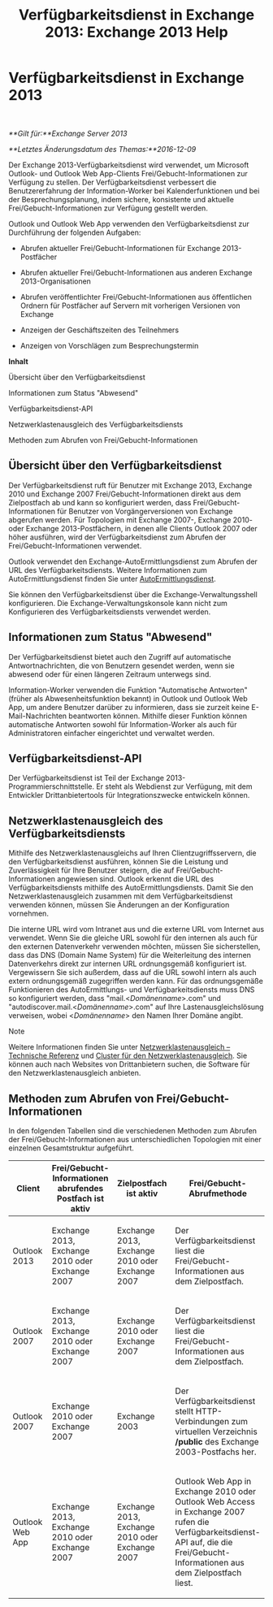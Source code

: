 ﻿---
title: 'Verfügbarkeitsdienst in Exchange 2013: Exchange 2013 Help'
TOCTitle: Verfügbarkeitsdienst in Exchange 2013
ms:assetid: 9722dea2-2bf8-437c-85c0-3ab65b8a07b9
ms:mtpsurl: https://technet.microsoft.com/de-de/library/Bb232134(v=EXCHG.150)
ms:contentKeyID: 52062899
ms.date: 04/24/2018
mtps_version: v=EXCHG.150
ms.translationtype: HT
---

# Verfügbarkeitsdienst in Exchange 2013

 

_**Gilt für:**Exchange Server 2013_

_**Letztes Änderungsdatum des Themas:**2016-12-09_

Der Exchange 2013-Verfügbarkeitsdienst wird verwendet, um Microsoft Outlook- und Outlook Web App-Clients Frei/Gebucht-Informationen zur Verfügung zu stellen. Der Verfügbarkeitsdienst verbessert die Benutzererfahrung der Information-Worker bei Kalenderfunktionen und bei der Besprechungsplanung, indem sichere, konsistente und aktuelle Frei/Gebucht-Informationen zur Verfügung gestellt werden.

Outlook und Outlook Web App verwenden den Verfügbarkeitsdienst zur Durchführung der folgenden Aufgaben:

  - Abrufen aktueller Frei/Gebucht-Informationen für Exchange 2013-Postfächer

  - Abrufen aktueller Frei/Gebucht-Informationen aus anderen Exchange 2013-Organisationen

  - Abrufen veröffentlichter Frei/Gebucht-Informationen aus öffentlichen Ordnern für Postfächer auf Servern mit vorherigen Versionen von Exchange

  - Anzeigen der Geschäftszeiten des Teilnehmers

  - Anzeigen von Vorschlägen zum Besprechungstermin

**Inhalt**

Übersicht über den Verfügbarkeitsdienst

Informationen zum Status "Abwesend"

Verfügbarkeitsdienst-API

Netzwerklastenausgleich des Verfügbarkeitsdiensts

Methoden zum Abrufen von Frei/Gebucht-Informationen

## Übersicht über den Verfügbarkeitsdienst

Der Verfügbarkeitsdienst ruft für Benutzer mit Exchange 2013, Exchange 2010 und Exchange 2007 Frei/Gebucht-Informationen direkt aus dem Zielpostfach ab und kann so konfiguriert werden, dass Frei/Gebucht-Informationen für Benutzer von Vorgängerversionen von Exchange abgerufen werden. Für Topologien mit Exchange 2007-, Exchange 2010- oder Exchange 2013-Postfächern, in denen alle Clients Outlook 2007 oder höher ausführen, wird der Verfügbarkeitsdienst zum Abrufen der Frei/Gebucht-Informationen verwendet.

Outlook verwendet den Exchange-AutoErmittlungsdienst zum Abrufen der URL des Verfügbarkeitsdiensts. Weitere Informationen zum AutoErmittlungsdienst finden Sie unter [AutoErmittlungsdienst](autodiscover-service-for-exchange-2013.md).

Sie können den Verfügbarkeitsdienst über die Exchange-Verwaltungsshell konfigurieren. Die Exchange-Verwaltungskonsole kann nicht zum Konfigurieren des Verfügbarkeitsdiensts verwendet werden.

## Informationen zum Status "Abwesend"

Der Verfügbarkeitsdienst bietet auch den Zugriff auf automatische Antwortnachrichten, die von Benutzern gesendet werden, wenn sie abwesend oder für einen längeren Zeitraum unterwegs sind.

Information-Worker verwenden die Funktion "Automatische Antworten" (früher als Abwesenheitsfunktion bekannt) in Outlook und Outlook Web App, um andere Benutzer darüber zu informieren, dass sie zurzeit keine E-Mail-Nachrichten beantworten können. Mithilfe dieser Funktion können automatische Antworten sowohl für Information-Worker als auch für Administratoren einfacher eingerichtet und verwaltet werden.

## Verfügbarkeitsdienst-API

Der Verfügbarkeitsdienst ist Teil der Exchange 2013-Programmierschnittstelle. Er steht als Webdienst zur Verfügung, mit dem Entwickler Drittanbietertools für Integrationszwecke entwickeln können.

## Netzwerklastenausgleich des Verfügbarkeitsdiensts

Mithilfe des Netzwerklastenausgleichs auf Ihren Clientzugriffsservern, die den Verfügbarkeitsdienst ausführen, können Sie die Leistung und Zuverlässigkeit für Ihre Benutzer steigern, die auf Frei/Gebucht-Informationen angewiesen sind. Outlook erkennt die URL des Verfügbarkeitsdiensts mithilfe des AutoErmittlungsdiensts. Damit Sie den Netzwerklastenausgleich zusammen mit dem Verfügbarkeitsdienst verwenden können, müssen Sie Änderungen an der Konfiguration vornehmen.

Die interne URL wird vom Intranet aus und die externe URL vom Internet aus verwendet. Wenn Sie die gleiche URL sowohl für den internen als auch für den externen Datenverkehr verwenden möchten, müssen Sie sicherstellen, dass das DNS (Domain Name System) für die Weiterleitung des internen Datenverkehrs direkt zur internen URL ordnungsgemäß konfiguriert ist. Vergewissern Sie sich außerdem, dass auf die URL sowohl intern als auch extern ordnungsgemäß zugegriffen werden kann. Für das ordnungsgemäße Funktionieren des AutoErmittlungs- und Verfügbarkeitsdiensts muss DNS so konfiguriert werden, dass "mail.\<*Domänenname*\>.com" und "autodiscover.mail.\<*Domänenname*\>.com" auf Ihre Lastenausgleichslösung verweisen, wobei \<*Domänenname*\> den Namen Ihrer Domäne angibt.


> [!NOTE]
> Weitere Informationen finden Sie unter <A href="https://go.microsoft.com/fwlink/p/?linkid=45959">Netzwerklastenausgleich – Technische Referenz</A> und <A href="https://go.microsoft.com/fwlink/p/?linkid=49315">Cluster für den Netzwerklastenausgleich</A>. Sie können auch nach Websites von Drittanbietern suchen, die Software für den Netzwerklastenausgleich anbieten.



## Methoden zum Abrufen von Frei/Gebucht-Informationen

In den folgenden Tabellen sind die verschiedenen Methoden zum Abrufen der Frei/Gebucht-Informationen aus unterschiedlichen Topologien mit einer einzelnen Gesamtstruktur aufgeführt.


<table>
<colgroup>
<col style="width: 25%" />
<col style="width: 25%" />
<col style="width: 25%" />
<col style="width: 25%" />
</colgroup>
<thead>
<tr class="header">
<th>Client</th>
<th>Frei/Gebucht-Informationen abrufendes Postfach ist aktiv</th>
<th>Zielpostfach ist aktiv</th>
<th>Frei/Gebucht-Abrufmethode</th>
</tr>
</thead>
<tbody>
<tr class="odd">
<td><p>Outlook 2013</p></td>
<td><p>Exchange 2013, Exchange 2010 oder Exchange 2007</p></td>
<td><p>Exchange 2013, Exchange 2010 oder Exchange 2007</p></td>
<td><p>Der Verfügbarkeitsdienst liest die Frei/Gebucht-Informationen aus dem Zielpostfach.</p></td>
</tr>
<tr class="even">
<td><p>Outlook 2007</p></td>
<td><p>Exchange 2013, Exchange 2010 oder Exchange 2007</p></td>
<td><p>Exchange 2010 oder Exchange 2007</p></td>
<td><p>Der Verfügbarkeitsdienst liest die Frei/Gebucht-Informationen aus dem Zielpostfach.</p></td>
</tr>
<tr class="odd">
<td><p>Outlook 2007</p></td>
<td><p>Exchange 2010 oder Exchange 2007</p></td>
<td><p>Exchange 2003</p></td>
<td><p>Der Verfügbarkeitsdienst stellt HTTP-Verbindungen zum virtuellen Verzeichnis <strong>/public</strong> des Exchange 2003-Postfachs her.</p></td>
</tr>
<tr class="even">
<td><p>Outlook Web App</p></td>
<td><p>Exchange 2013, Exchange 2010 oder Exchange 2007</p></td>
<td><p>Exchange 2013, Exchange 2010 oder Exchange 2007</p></td>
<td><p>Outlook Web App in Exchange 2010 oder Outlook Web Access in Exchange 2007 rufen die Verfügbarkeitsdienst-API auf, die die Frei/Gebucht-Informationen aus dem Zielpostfach liest.</p></td>
</tr>
</tbody>
</table>

